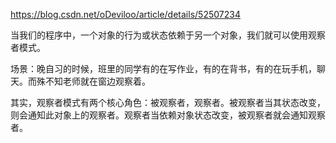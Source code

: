 https://blog.csdn.net/oDeviloo/article/details/52507234

当我们的程序中，一个对象的行为或状态依赖于另一个对象，我们就可以使用观察者模式。

场景：晚自习的时候，班里的同学有的在写作业，有的在背书，有的在玩手机，聊天。而殊不知老师就在窗边观察着。

其实，观察者模式有两个核心角色：被观察者，观察者。被观察者当其状态改变，则会通知此对象上的观察者。观察者当依赖对象状态改变，被观察者就会通知观察者。